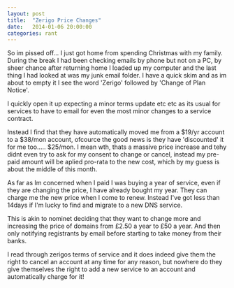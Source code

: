 ```yaml
---
layout: post
title:  "Zerigo Price Changes"
date:   2014-01-06 20:00:00
categories: rant
---
```


So im pissed off... I just got home from spending Christmas with my family. During the break I had been checking emails by phone but not on a PC, by sheer chance after returning home I loaded up my computer and the last thing I had looked at was my junk email folder. I have a quick skim and as im about to empty it I see the word 'Zerigo' followed by 'Change of Plan Notice'.

I quickly open it up expecting a minor terms update etc etc as its usual for services to have to email for even the most minor changes to a service contract.

Instead I find that they have automatically moved me from a $19/yr account to a $38/mon account, ofcource the good news is they have 'discounted' it for me too..... $25/mon. I mean wth, thats a massive price increase and tehy didnt even try to ask for my consent to change or cancel, instead my pre-paid amount will be aplied pro-rata to the new cost, which by my guess is about the middle of this month.

As far as Im concerned when I paid I was buying a year of service, even if they are changing the price, I have already bought my year. They can charge me the new price when I come to renew. Instead I've got less than 14days if I'm lucky to find and migrate to a new DNS service.

This is akin to nominet deciding that they want to change more and increasing the price of domains from &pound;2.50 a year to &pound;50 a year. And then only notifying registrants by email before starting to take money from their banks.

I read through zerigos terms of service and it does indeed give them the right to cancel an account at any time for any reason, but nowhere do they give themselves the right to add a new service to an account and automatically charge for it!
